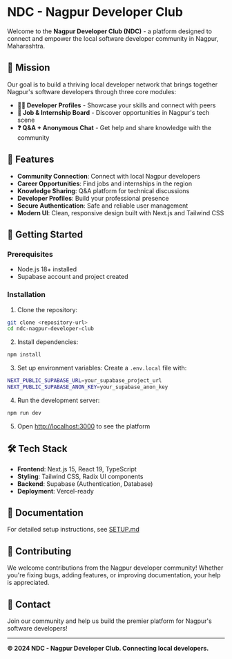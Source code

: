 # NDC - Nagpur Developer Club

Welcome to the **Nagpur Developer Club (NDC)** - a platform designed to connect and empower the local software developer community in Nagpur, Maharashtra.

## 🎯 Mission

Our goal is to build a thriving local developer network that brings together Nagpur's software developers through three core modules:

- **👨‍💻 Developer Profiles** - Showcase your skills and connect with peers
- **💼 Job & Internship Board** - Discover opportunities in Nagpur's tech scene  
- **❓ Q&A + Anonymous Chat** - Get help and share knowledge with the community

## 🌟 Features

- **Community Connection**: Connect with local Nagpur developers
- **Career Opportunities**: Find jobs and internships in the region
- **Knowledge Sharing**: Q&A platform for technical discussions
- **Developer Profiles**: Build your professional presence
- **Secure Authentication**: Safe and reliable user management
- **Modern UI**: Clean, responsive design built with Next.js and Tailwind CSS

## 🚀 Getting Started

### Prerequisites
- Node.js 18+ installed
- Supabase account and project created

### Installation

1. Clone the repository:
```bash
git clone <repository-url>
cd ndc-nagpur-developer-club
```

2. Install dependencies:
```bash
npm install
```

3. Set up environment variables:
Create a `.env.local` file with:
```bash
NEXT_PUBLIC_SUPABASE_URL=your_supabase_project_url
NEXT_PUBLIC_SUPABASE_ANON_KEY=your_supabase_anon_key
```

4. Run the development server:
```bash
npm run dev
```

5. Open [http://localhost:3000](http://localhost:3000) to see the platform

## 🛠️ Tech Stack

- **Frontend**: Next.js 15, React 19, TypeScript
- **Styling**: Tailwind CSS, Radix UI components
- **Backend**: Supabase (Authentication, Database)
- **Deployment**: Vercel-ready

## 📖 Documentation

For detailed setup instructions, see [SETUP.md](./SETUP.md)

## 🤝 Contributing

We welcome contributions from the Nagpur developer community! Whether you're fixing bugs, adding features, or improving documentation, your help is appreciated.

## 📧 Contact

Join our community and help us build the premier platform for Nagpur's software developers!

---

**© 2024 NDC - Nagpur Developer Club. Connecting local developers.**
